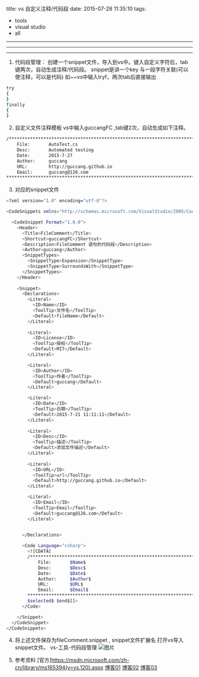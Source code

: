 title: vs 自定义注释/代码段
date: 2015-07-28 11:35:10
tags: 
- tools
- visual studio
- all
---

***
***

1.  代码段管理：
    创建一个snippet文件，导入到vs中。键入自定义字符后，tab键两次，自动生成注释/代码段。
    snippet是讲一个key 与一段字符关联(可以使注释，可以是代码)
    如~~vs中输入tryf，两次tab后直接输出
```bash
try 
{	        		    
}
finally
{
}
```

2.  自定义文件注释模板
    vs中输入guccangFC ,tab键2次，自动生成如下注释。
```bash
/****************************************************************************
    File:		AutoTest.cs
    Desc:		Automated testing
    Date:		2015-7-27
    Author:		guccang
    URL:		http://guccang.github.io
    Email:		guccang@126.com
****************************************************************************/
```

3.  对应的snippet文件

```bash
<?xml version="1.0" encoding="utf-8"?>

<CodeSnippets xmlns="http://schemas.microsoft.com/VisualStudio/2005/CodeSnippet">

  <CodeSnippet Format="1.0.0">
    <Header>
      <Title>FileComment</Title>
      <Shortcut>guccangFC</Shortcut>
      <Description>FileComment 语句的代码段</Description>
      <Author>guccang</Author>
      <SnippetTypes>
        <SnippetType>Expansion</SnippetType>
        <SnippetType>SurroundsWith</SnippetType>
      </SnippetTypes>
    </Header>
	
    <Snippet>
      <Declarations>
	    <Literal>
          <ID>Name</ID>
          <ToolTip>文件名</ToolTip>
          <Default>fileName</Default>
        </Literal>
		
        <Literal>
          <ID>License</ID>
          <ToolTip>授权</ToolTip>
          <Default>MIT</Default>
        </Literal>

        <Literal>
          <ID>Author</ID>
          <ToolTip>作者</ToolTip>
          <Default>guccang</Default>
        </Literal>

        <Literal>
          <ID>Date</ID>
          <ToolTip>日期</ToolTip>
          <Default>2015-7-21 11:11:11</Default>
        </Literal>
		
		<Literal>
          <ID>Desc</ID>
          <ToolTip>描述</ToolTip>
          <Default>添加文件描述</Default>
        </Literal>
		
		<Literal>
          <ID>URL</ID>
          <ToolTip>url</ToolTip>
          <Default>http://guccang.github.io</Default>
        </Literal>

		<Literal>
          <ID>Email</ID>
          <ToolTip>Email</ToolTip>
          <Default>guccang@126.com</Default>
        </Literal>
		

      </Declarations>

      <Code Language="csharp">
        <![CDATA[
		/****************************************************************************
			File:		$Name$
			Desc:		$Desc$
			Date:		$Date$
			Author:		$Author$
			URL:		$URL$
			Email:		$Email$
	    ****************************************************************************/
		$selected$ $end$]]>
      </Code>

    </Snippet>
  </CodeSnippet>
</CodeSnippets>

```
4.  将上述文件保存为fileComment.snippet , snippet文件扩展名
    打开vs导入snippet文件。
    vs-工具-代码段管理
    ![图片](\imgs\snippet.png)

5.  参考资料
    [官方]https://msdn.microsoft.com/zh-cn/library/ms165394(v=vs.120).aspx
    [博客01](http://blog.csdn.net/oyi319/article/details/5605502)
    [博客02](http://jingyan.baidu.com/article/ea24bc39b86ededa62b3311f.html)
    [博客03](http://blog.csdn.net/nuaalfm/article/details/1772551)
